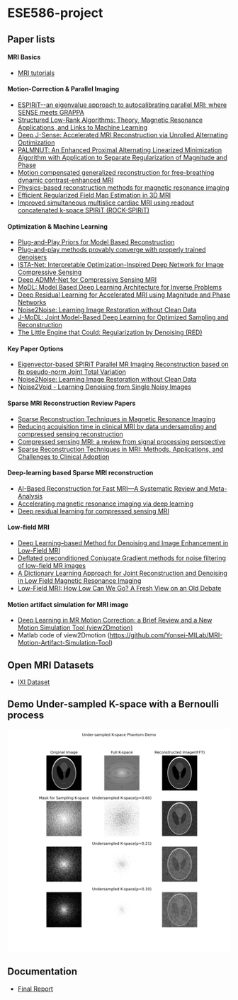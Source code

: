 # ESE586-project

## Paper lists

#### MRI Basics
- [MRI tutorials](https://www.mriquestions.com/index.html)

#### Motion-Correction & Parallel Imaging 
- [ESPIRiT--an eigenvalue approach to autocalibrating parallel MRI: where SENSE meets GRAPPA](https://pubmed.ncbi.nlm.nih.gov/23649942/)
- [Structured Low-Rank Algorithms: Theory, Magnetic Resonance Applications, and Links to Machine Learning](https://pubmed.ncbi.nlm.nih.gov/35027816/)
- [Deep J-Sense: Accelerated MRI Reconstruction via Unrolled Alternating Optimization](https://www.ncbi.nlm.nih.gov/pmc/articles/PMC8767765/)
- [PALMNUT: An Enhanced Proximal Alternating Linearized Minimization Algorithm with Application to Separate Regularization of Magnitude and Phase](https://www.ncbi.nlm.nih.gov/pmc/articles/PMC8386764/)
- [Motion compensated generalized reconstruction for free-breathing dynamic contrast-enhanced MRI](https://onlinelibrary.wiley.com/doi/full/10.1002/mrm.22644)
- [Physics-based reconstruction methods for magnetic resonance imaging](https://www.ncbi.nlm.nih.gov/pmc/articles/PMC8107652/)
- [Efficient Regularized Field Map Estimation in 3D MRI](https://www.ncbi.nlm.nih.gov/pmc/articles/PMC7943027/)
- [Improved simultaneous multislice cardiac MRI using readout concatenated k-space SPIRiT (ROCK-SPIRiT)](https://onlinelibrary.wiley.com/doi/10.1002/mrm.28680)

#### Optimization & Machine Learning
- [Plug-and-Play Priors for Model Based Reconstruction](https://engineering.purdue.edu/~bouman/Plug-and-Play/webdocs/GlobalSIP2013a.pdf)
- [Plug-and-play methods provably converge with properly trained denoisers](https://arxiv.org/pdf/1905.05406.pdf)
- [ISTA-Net: Interpretable Optimization-Inspired Deep Network for Image Compressive Sensing](https://arxiv.org/pdf/1706.07929.pdf)
- [Deep ADMM-Net for Compressive Sensing MRI](https://papers.nips.cc/paper/2016/file/1679091c5a880faf6fb5e6087eb1b2dc-Paper.pdf)
- [MoDL: Model Based Deep Learning Architecture for Inverse Problems](https://arxiv.org/pdf/1712.02862.pdf)
- [Deep Residual Learning for Accelerated MRI using Magnitude and Phase Networks](https://arxiv.org/pdf/1804.00432.pdf)
- [Noise2Noise: Learning Image Restoration without Clean Data](https://arxiv.org/pdf/1803.04189.pdf)
- [J-MoDL: Joint Model-Based Deep Learning for Optimized Sampling and Reconstruction](https://www.ncbi.nlm.nih.gov/pmc/articles/PMC7893809/)
- [The Little Engine that Could: Regularization by Denoising (RED)](https://arxiv.org/abs/1611.02862)

#### Key Paper Options
- [Eigenvector-based SPIRiT Parallel MR Imaging Reconstruction based on ℓp pseudo-norm Joint Total Variation](https://www.sciencedirect.com/science/article/abs/pii/S0730725X18305733)
- [Noise2Noise: Learning Image Restoration without Clean Data](https://arxiv.org/pdf/1803.04189.pdf)
- [Noise2Void - Learning Denoising from Single Noisy Images](https://arxiv.org/pdf/1811.10980.pdf)

#### Sparse MRI Reconstruction Review Papers
- [Sparse Reconstruction Techniques in Magnetic Resonance Imaging](https://journals.lww.com/investigativeradiology/Fulltext/2016/06000/Sparse_Reconstruction_Techniques_in_Magnetic.1.aspx)
- [Reducing acquisition time in clinical MRI by data undersampling and compressed sensing reconstruction](https://iopscience.iop.org/article/10.1088/0031-9155/60/21/R297)
- [Compressed sensing MRI: a review from signal processing perspective](https://www.ncbi.nlm.nih.gov/pmc/articles/PMC7412677/)
- [Sparse Reconstruction Techniques in MRI: Methods, Applications, and Challenges to Clinical Adoption](https://www.ncbi.nlm.nih.gov/pmc/articles/PMC4948115/)

#### Deep-learning based Sparse MRI reconstruction
- [AI-Based Reconstruction for Fast MRI—A Systematic Review and Meta-Analysis](https://ieeexplore.ieee.org/abstract/document/9703109)
- [Accelerating magnetic resonance imaging via deep learning](https://ieeexplore.ieee.org/abstract/document/7493320)
- [Deep residual learning for compressed sensing MRI](https://ieeexplore.ieee.org/document/7950457)

#### Low-field MRI
- [Deep Learning–based Method for Denoising and Image Enhancement in Low-Field MRI](https://ieeexplore.ieee.org/abstract/document/9651441?casa_token=6fZwjoxnvE0AAAAA:nGtNBTksUmuSoW9RwaFZQghu4COz5TcKoSK2o331xhH7m3YttDq9n49dNZyZplqpFeg80GPmTtue)
- [Deflated preconditioned Conjugate Gradient methods for noise filtering of low-field MR images](https://www.sciencedirect.com/science/article/pii/S0377042721003526)
- [A Dictionary Learning Approach for Joint Reconstruction and Denoising in Low Field Magnetic Resonance Imaging](https://ieeexplore.ieee.org/abstract/document/9576932?casa_token=c8lsd383K34AAAAA:bs1SuWhNDUFeadcF9_hkRfkeWZ7GHRPXHWHi5c9A40JMShPWEPC7hfKg__1t6qtDFaC18cpjDQUI)
- [Low-Field MRI: How Low Can We Go? A Fresh View on an Old Debate](https://www.frontiersin.org/articles/10.3389/fphy.2020.00172/full)

#### Motion artifact simulation for MRI image
- [Deep Learning in MR Motion Correction: a Brief Review and a New Motion Simulation Tool (view2Dmotion)](https://pc.i-mri.org/pdf/10.13104/imri.2020.24.4.196)
- Matlab code of view2Dmotion (https://github.com/Yonsei-MILab/MRI-Motion-Artifact-Simulation-Tool)

## Open MRI Datasets
<!-- - [fastMRI](https://fastmri.med.nyu.edu)
  - [paper](https://arxiv.org/abs/1811.08839) -->
- [IXI Dataset](http://brain-development.org/ixi-dataset/)

## Demo Under-sampled K-space with a Bernoulli process
![Drag Racing](under_sampled.jpg)

## Documentation

- [Final Report](https://www.overleaf.com/1526824623cdxcszvjjdcx)

<!-- ## To-Do Lists
- [x] 1. Train Noise2Noise
- [ ] 2. Train a UNet for image denoising
- [ ] 3. Implement quantative evaluation
 -->

